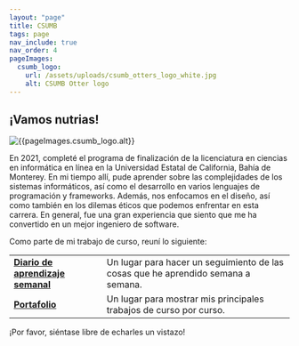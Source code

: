 ```yaml
---
layout: "page"
title: CSUMB
tags: page
nav_include: true
nav_order: 4
pageImages:
  csumb_logo:
    url: /assets/uploads/csumb_otters_logo_white.jpg
    alt: CSUMB Otter logo
---
```

## ¡Vamos nutrias!

<img src="{{pageImages.csumb_logo.url}}" alt="{{pageImages.csumb_logo.alt}}" class="d-block mx-auto img-thumbnail">

En 2021, completé el programa de finalización de la licenciatura en ciencias en informática en línea en la Universidad Estatal de California, Bahía de Monterey.
En mi tiempo allí, pude aprender sobre las complejidades de los sistemas informáticos, así como el desarrollo en varios lenguajes de programación y frameworks.
Además, nos enfocamos en el diseño, así como también en los dilemas éticos que podemos enfrentar en esta carrera.
En general, fue una gran experiencia que siento que me ha convertido en un mejor ingeniero de software.

Como parte de mi trabajo de curso, reuní lo siguiente:

| | |
| ----------------------------------------------------------------- | ------------------------------------------------------------------------- |
| **[Diario de aprendizaje semanal](https://journal.csumb.josevh.com/)**  | Un lugar para hacer un seguimiento de las cosas que he aprendido semana a semana. |
| **[Portafolio](https://portfolio.csumb.josevh.com)**                    | Un lugar para mostrar mis principales trabajos de curso por curso.                |

¡Por favor, siéntase libre de echarles un vistazo!
